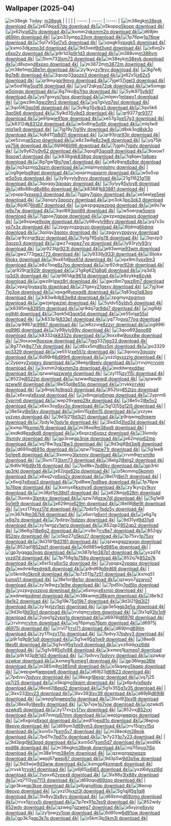 ## Wallpaper (2025-04)
![m38egk](https://w.wallhaven.cc/full/m3/wallhaven-m38egk.png) Today: [m38egk](https://th.wallhaven.cc/small/m3/m38egk.jpg)
|      |      |      |
| :----: | :----: | :----: |
|![m38egk](https://th.wallhaven.cc/small/m3/m38egk.jpg)[m38egk download 4k](https://wallhaven.cc/w/m38egk)|![jx67dq](https://th.wallhaven.cc/small/jx/jx67dq.jpg)[jx67dq download 4k](https://wallhaven.cc/w/jx67dq)|![o5kopp](https://th.wallhaven.cc/small/o5/o5kopp.jpg)[o5kopp download 4k](https://wallhaven.cc/w/o5kopp)|
|![jx62ly](https://th.wallhaven.cc/small/jx/jx62ly.jpg)[jx62ly download 4k](https://wallhaven.cc/w/jx62ly)|![kxmm2q](https://th.wallhaven.cc/small/kx/kxmm2q.jpg)[kxmm2q download 4k](https://wallhaven.cc/w/kxmm2q)|![d69jlm](https://th.wallhaven.cc/small/d6/d69jlm.jpg)[d69jlm download 4k](https://wallhaven.cc/w/d69jlm)|
|![po33ym](https://th.wallhaven.cc/small/po/po33ym.jpg)[po33ym download 4k](https://wallhaven.cc/w/po33ym)|![1p76pw](https://th.wallhaven.cc/small/1p/1p76pw.jpg)[1p76pw download 4k](https://wallhaven.cc/w/1p76pw)|![5yl7x5](https://th.wallhaven.cc/small/5y/5yl7x5.jpg)[5yl7x5 download 4k](https://wallhaven.cc/w/5yl7x5)|
|![vpxgk5](https://th.wallhaven.cc/small/vp/vpxgk5.jpg)[vpxgk5 download 4k](https://wallhaven.cc/w/vpxgk5)|![kxmo3d](https://th.wallhaven.cc/small/kx/kxmo3d.jpg)[kxmo3d download 4k](https://wallhaven.cc/w/kxmo3d)|![9d3ved](https://th.wallhaven.cc/small/9d/9d3ved.jpg)[9d3ved download 4k](https://wallhaven.cc/w/9d3ved)|
|![x6xq2v](https://th.wallhaven.cc/small/x6/x6xq2v.jpg)[x6xq2v download 4k](https://wallhaven.cc/w/x6xq2v)|![p9r1d3](https://th.wallhaven.cc/small/p9/p9r1d3.jpg)[p9r1d3 download 4k](https://wallhaven.cc/w/p9r1d3)|![m388vm](https://th.wallhaven.cc/small/m3/m388vm.jpg)[m388vm download 4k](https://wallhaven.cc/w/m388vm)|
|![3lxm73](https://th.wallhaven.cc/small/3l/3lxm73.jpg)[3lxm73 download 4k](https://wallhaven.cc/w/3lxm73)|![m38eyk](https://th.wallhaven.cc/small/m3/m38eyk.jpg)[m38eyk download 4k](https://wallhaven.cc/w/m38eyk)|![d8xpxo](https://th.wallhaven.cc/small/d8/d8xpxo.jpg)[d8xpxo download 4k](https://wallhaven.cc/w/d8xpxo)|
|![m3872m](https://th.wallhaven.cc/small/m3/m3872m.jpg)[m3872m download 4k](https://wallhaven.cc/w/m3872m)|![m38e1m](https://th.wallhaven.cc/small/m3/m38e1m.jpg)[m38e1m download 4k](https://wallhaven.cc/w/m38e1m)|![zy1kyv](https://th.wallhaven.cc/small/zy/zy1kyv.jpg)[zy1kyv download 4k](https://wallhaven.cc/w/zy1kyv)|
|![8g7e8j](https://th.wallhaven.cc/small/8g/8g7e8j.jpg)[8g7e8j download 4k](https://wallhaven.cc/w/8g7e8j)|![3qozp3](https://th.wallhaven.cc/small/3q/3qozp3.jpg)[3qozp3 download 4k](https://wallhaven.cc/w/3qozp3)|![jx62x5](https://th.wallhaven.cc/small/jx/jx62x5.jpg)[jx62x5 download 4k](https://wallhaven.cc/w/jx62x5)|
|![qr9myq](https://th.wallhaven.cc/small/qr/qr9myq.jpg)[qr9myq download 4k](https://wallhaven.cc/w/qr9myq)|![7jgel3](https://th.wallhaven.cc/small/7j/7jgel3.jpg)[7jgel3 download 4k](https://wallhaven.cc/w/7jgel3)|![w5od16](https://th.wallhaven.cc/small/w5/w5od16.jpg)[w5od16 download 4k](https://wallhaven.cc/w/w5od16)|
|![yq72qk](https://th.wallhaven.cc/small/yq/yq72qk.jpg)[yq72qk download 4k](https://wallhaven.cc/w/yq72qk)|![w5omgp](https://th.wallhaven.cc/small/w5/w5omgp.jpg)[w5omgp download 4k](https://wallhaven.cc/w/w5omgp)|![8g7rko](https://th.wallhaven.cc/small/8g/8g7rko.jpg)[8g7rko download 4k](https://wallhaven.cc/w/8g7rko)|
|![5ylk97](https://th.wallhaven.cc/small/5y/5ylk97.jpg)[5ylk97 download 4k](https://wallhaven.cc/w/5ylk97)|![yq7gox](https://th.wallhaven.cc/small/yq/yq7gox.jpg)[yq7gox download 4k](https://wallhaven.cc/w/yq7gox)|![mlqwv1](https://th.wallhaven.cc/small/ml/mlqwv1.jpg)[mlqwv1 download 4k](https://wallhaven.cc/w/mlqwv1)|
|![gwz9m3](https://th.wallhaven.cc/small/gw/gwz9m3.jpg)[gwz9m3 download 4k](https://wallhaven.cc/w/gwz9m3)|![yq7gxl](https://th.wallhaven.cc/small/yq/yq7gxl.jpg)[yq7gxl download 4k](https://wallhaven.cc/w/yq7gxl)|![3qo5l6](https://th.wallhaven.cc/small/3q/3qo5l6.jpg)[3qo5l6 download 4k](https://wallhaven.cc/w/3qo5l6)|
|![5ylkg3](https://th.wallhaven.cc/small/5y/5ylkg3.jpg)[5ylkg3 download 4k](https://wallhaven.cc/w/5ylkg3)|![3qo5k6](https://th.wallhaven.cc/small/3q/3qo5k6.jpg)[3qo5k6 download 4k](https://wallhaven.cc/w/3qo5k6)|![5ylkd3](https://th.wallhaven.cc/small/5y/5ylkd3.jpg)[5ylkd3 download 4k](https://wallhaven.cc/w/5ylkd3)|
|![qr9377](https://th.wallhaven.cc/small/qr/qr9377.jpg)[qr9377 download 4k](https://wallhaven.cc/w/qr9377)|![je91pw](https://th.wallhaven.cc/small/je/je91pw.jpg)[je91pw download 4k](https://wallhaven.cc/w/je91pw)|![xe57g3](https://th.wallhaven.cc/small/xe/xe57g3.jpg)[xe57g3 download 4k](https://wallhaven.cc/w/xe57g3)|
|![k8312d](https://th.wallhaven.cc/small/k8/k8312d.jpg)[k8312d download 4k](https://wallhaven.cc/w/k8312d)|![w5o6lr](https://th.wallhaven.cc/small/w5/w5o6lr.jpg)[w5o6lr download 4k](https://wallhaven.cc/w/w5o6lr)|![mlq1w9](https://th.wallhaven.cc/small/ml/mlq1w9.jpg)[mlq1w9 download 4k](https://wallhaven.cc/w/mlq1w9)|
|![7jg19y](https://th.wallhaven.cc/small/7j/7jg19y.jpg)[7jg19y download 4k](https://wallhaven.cc/w/7jg19y)|![d8xk3o](https://th.wallhaven.cc/small/d8/d8xk3o.jpg)[d8xk3o download 4k](https://wallhaven.cc/w/d8xk3o)|![1q8d11](https://th.wallhaven.cc/small/1q/1q8d11.jpg)[1q8d11 download 4k](https://wallhaven.cc/w/1q8d11)|
|![qr93jr](https://th.wallhaven.cc/small/qr/qr93jr.jpg)[qr93jr download 4k](https://wallhaven.cc/w/qr93jr)|![xe5zvo](https://th.wallhaven.cc/small/xe/xe5zvo.jpg)[xe5zvo download 4k](https://wallhaven.cc/w/xe5zvo)|![e8z3w8](https://th.wallhaven.cc/small/e8/e8z3w8.jpg)[e8z3w8 download 4k](https://wallhaven.cc/w/e8z3w8)|
|![yq75jk](https://th.wallhaven.cc/small/yq/yq75jk.jpg)[yq75jk download 4k](https://wallhaven.cc/w/yq75jk)|![6ljl96](https://th.wallhaven.cc/small/6l/6ljl96.jpg)[6ljl96 download 4k](https://wallhaven.cc/w/6ljl96)|![7jgjdv](https://th.wallhaven.cc/small/7j/7jgjdv.jpg)[7jgjdv download 4k](https://wallhaven.cc/w/7jgjdv)|
|![ly9y62](https://th.wallhaven.cc/small/ly/ly9y62.jpg)[ly9y62 download 4k](https://wallhaven.cc/w/ly9y62)|![3qoqj9](https://th.wallhaven.cc/small/3q/3qoqj9.jpg)[3qoqj9 download 4k](https://wallhaven.cc/w/3qoqj9)|![9oxow1](https://th.wallhaven.cc/small/9o/9oxow1.jpg)[9oxow1 download 4k](https://wallhaven.cc/w/9oxow1)|
|![k838gq](https://th.wallhaven.cc/small/k8/k838gq.jpg)[k838gq download 4k](https://wallhaven.cc/w/k838gq)|![1q8qev](https://th.wallhaven.cc/small/1q/1q8qev.jpg)[1q8qev download 4k](https://wallhaven.cc/w/1q8qev)|![8g7gw1](https://th.wallhaven.cc/small/8g/8g7gw1.jpg)[8g7gw1 download 4k](https://wallhaven.cc/w/8g7gw1)|
|![e8z8qr](https://th.wallhaven.cc/small/e8/e8z8qr.jpg)[e8z8qr download 4k](https://wallhaven.cc/w/e8z8qr)|![rq3qzm](https://th.wallhaven.cc/small/rq/rq3qzm.jpg)[rq3qzm download 4k](https://wallhaven.cc/w/rq3qzm)|![mlqlmy](https://th.wallhaven.cc/small/ml/mlqlmy.jpg)[mlqlmy download 4k](https://wallhaven.cc/w/mlqlmy)|
|![og9gel](https://th.wallhaven.cc/small/og/og9gel.jpg)[og9gel download 4k](https://wallhaven.cc/w/og9gel)|![vpxprm](https://th.wallhaven.cc/small/vp/vpxprm.jpg)[vpxprm download 4k](https://wallhaven.cc/w/vpxprm)|![w5o5vp](https://th.wallhaven.cc/small/w5/w5o5vp.jpg)[w5o5vp download 4k](https://wallhaven.cc/w/w5o5vp)|
|![ly9yvy](https://th.wallhaven.cc/small/ly/ly9yvy.jpg)[ly9yvy download 4k](https://wallhaven.cc/w/ly9yvy)|![21g116](https://th.wallhaven.cc/small/21/21g116.jpg)[21g116 download 4k](https://wallhaven.cc/w/21g116)|![3qoqqy](https://th.wallhaven.cc/small/3q/3qoqqy.jpg)[3qoqqy download 4k](https://wallhaven.cc/w/3qoqqy)|
|![5ylyy8](https://th.wallhaven.cc/small/5y/5ylyy8.jpg)[5ylyy8 download 4k](https://wallhaven.cc/w/5ylyy8)|![d8x88o](https://th.wallhaven.cc/small/d8/d8x88o.jpg)[d8x88o download 4k](https://wallhaven.cc/w/d8x88o)|![k83881](https://th.wallhaven.cc/small/k8/k83881.jpg)[k83881 download 4k](https://wallhaven.cc/w/k83881)|
|![vpxpp3](https://th.wallhaven.cc/small/vp/vpxpp3.jpg)[vpxpp3 download 4k](https://wallhaven.cc/w/vpxpp3)|![7jgjpy](https://th.wallhaven.cc/small/7j/7jgjpy.jpg)[7jgjpy download 4k](https://wallhaven.cc/w/7jgjpy)|![xe5eel](https://th.wallhaven.cc/small/xe/xe5eel.jpg)[xe5eel download 4k](https://wallhaven.cc/w/xe5eel)|
|![3qoqzy](https://th.wallhaven.cc/small/3q/3qoqzy.jpg)[3qoqzy download 4k](https://wallhaven.cc/w/3qoqzy)|![po3ok3](https://th.wallhaven.cc/small/po/po3ok3.jpg)[po3ok3 download 4k](https://wallhaven.cc/w/po3ok3)|![6ljd67](https://th.wallhaven.cc/small/6l/6ljd67.jpg)[6ljd67 download 4k](https://wallhaven.cc/w/6ljd67)|
|![gwzpgq](https://th.wallhaven.cc/small/gw/gwzpgq.jpg)[gwzpgq download 4k](https://wallhaven.cc/w/gwzpgq)|![je9x7w](https://th.wallhaven.cc/small/je/je9x7w.jpg)[je9x7w download 4k](https://wallhaven.cc/w/je9x7w)|![3qol89](https://th.wallhaven.cc/small/3q/3qol89.jpg)[3qol89 download 4k](https://wallhaven.cc/w/3qol89)|
|![w5oerp](https://th.wallhaven.cc/small/w5/w5oerp.jpg)[w5oerp download 4k](https://wallhaven.cc/w/w5oerp)|![7jgpoe](https://th.wallhaven.cc/small/7j/7jgpoe.jpg)[7jgpoe download 4k](https://wallhaven.cc/w/7jgpoe)|![gwzpxq](https://th.wallhaven.cc/small/gw/gwzpxq.jpg)[gwzpxq download 4k](https://wallhaven.cc/w/gwzpxq)|
|![je9xqw](https://th.wallhaven.cc/small/je/je9xqw.jpg)[je9xqw download 4k](https://wallhaven.cc/w/je9xqw)|![ly98vy](https://th.wallhaven.cc/small/ly/ly98vy.jpg)[ly98vy download 4k](https://wallhaven.cc/w/ly98vy)|![yq7x3x](https://th.wallhaven.cc/small/yq/yq7x3x.jpg)[yq7x3x download 4k](https://wallhaven.cc/w/yq7x3x)|
|![zpgyzo](https://th.wallhaven.cc/small/zp/zpgyzo.jpg)[zpgyzo download 4k](https://wallhaven.cc/w/zpgyzo)|![6ljdmq](https://th.wallhaven.cc/small/6l/6ljdmq.jpg)[6ljdmq download 4k](https://wallhaven.cc/w/6ljdmq)|![3qolqv](https://th.wallhaven.cc/small/3q/3qolqv.jpg)[3qolqv download 4k](https://wallhaven.cc/w/3qolqv)|
|![zpgyyy](https://th.wallhaven.cc/small/zp/zpgyyy.jpg)[zpgyyy download 4k](https://wallhaven.cc/w/zpgyyy)|![qr9zzr](https://th.wallhaven.cc/small/qr/qr9zzr.jpg)[qr9zzr download 4k](https://wallhaven.cc/w/qr9zzr)|![5ylg78](https://th.wallhaven.cc/small/5y/5ylg78.jpg)[5ylg78 download 4k](https://wallhaven.cc/w/5ylg78)|
|![3qozp3](https://th.wallhaven.cc/small/3q/3qozp3.jpg)[3qozp3 download 4k](https://wallhaven.cc/w/3qozp3)|![gwz7vq](https://th.wallhaven.cc/small/gw/gwz7vq.jpg)[gwz7vq download 4k](https://wallhaven.cc/w/gwz7vq)|![ly93ry](https://th.wallhaven.cc/small/ly/ly93ry.jpg)[ly93ry download 4k](https://wallhaven.cc/w/ly93ry)|
|![qr923l](https://th.wallhaven.cc/small/qr/qr923l.jpg)[qr923l download 4k](https://wallhaven.cc/w/qr923l)|![je93wm](https://th.wallhaven.cc/small/je/je93wm.jpg)[je93wm download 4k](https://wallhaven.cc/w/je93wm)|![gwz773](https://th.wallhaven.cc/small/gw/gwz773.jpg)[gwz773 download 4k](https://wallhaven.cc/w/gwz773)|
|![ly933l](https://th.wallhaven.cc/small/ly/ly933l.jpg)[ly933l download 4k](https://wallhaven.cc/w/ly933l)|![6ljokx](https://th.wallhaven.cc/small/6l/6ljokx.jpg)[6ljokx download 4k](https://wallhaven.cc/w/6ljokx)|![9ox61d](https://th.wallhaven.cc/small/9o/9ox61d.jpg)[9ox61d download 4k](https://wallhaven.cc/w/9ox61d)|
|![vpx9m3](https://th.wallhaven.cc/small/vp/vpx9m3.jpg)[vpx9m3 download 4k](https://wallhaven.cc/w/vpx9m3)|![e8z7oo](https://th.wallhaven.cc/small/e8/e8z7oo.jpg)[e8z7oo download 4k](https://wallhaven.cc/w/e8z7oo)|![qr92dr](https://th.wallhaven.cc/small/qr/qr92dr.jpg)[qr92dr download 4k](https://wallhaven.cc/w/qr92dr)|
|![qr929r](https://th.wallhaven.cc/small/qr/qr929r.jpg)[qr929r download 4k](https://wallhaven.cc/w/qr929r)|![21g8g6](https://th.wallhaven.cc/small/21/21g8g6.jpg)[21g8g6 download 4k](https://wallhaven.cc/w/21g8g6)|![rq3d3j](https://th.wallhaven.cc/small/rq/rq3d3j.jpg)[rq3d3j download 4k](https://wallhaven.cc/w/rq3d3j)|
|![qr961d](https://th.wallhaven.cc/small/qr/qr961d.jpg)[qr961d download 4k](https://wallhaven.cc/w/qr961d)|![e8zykk](https://th.wallhaven.cc/small/e8/e8zykk.jpg)[e8zykk download 4k](https://wallhaven.cc/w/e8zykk)|![gwz8rl](https://th.wallhaven.cc/small/gw/gwz8rl.jpg)[gwz8rl download 4k](https://wallhaven.cc/w/gwz8rl)|
|![gwz8m7](https://th.wallhaven.cc/small/gw/gwz8m7.jpg)[gwz8m7 download 4k](https://wallhaven.cc/w/gwz8m7)|![vpxg1p](https://th.wallhaven.cc/small/vp/vpxg1p.jpg)[vpxg1p download 4k](https://wallhaven.cc/w/vpxg1p)|![21gexy](https://th.wallhaven.cc/small/21/21gexy.jpg)[21gexy download 4k](https://wallhaven.cc/w/21gexy)|
|![7jg3oe](https://th.wallhaven.cc/small/7j/7jg3oe.jpg)[7jg3oe download 4k](https://wallhaven.cc/w/7jg3oe)|![vpxgd8](https://th.wallhaven.cc/small/vp/vpxgd8.jpg)[vpxgd8 download 4k](https://wallhaven.cc/w/vpxgd8)|![1q83qg](https://th.wallhaven.cc/small/1q/1q83qg.jpg)[1q83qg download 4k](https://wallhaven.cc/w/1q83qg)|
|![k83w8d](https://th.wallhaven.cc/small/k8/k83w8d.jpg)[k83w8d download 4k](https://wallhaven.cc/w/k83w8d)|![zpgmyo](https://th.wallhaven.cc/small/zp/zpgmyo.jpg)[zpgmyo download 4k](https://wallhaven.cc/w/zpgmyo)|![gwzjel](https://th.wallhaven.cc/small/gw/gwzjel.jpg)[gwzjel download 4k](https://wallhaven.cc/w/gwzjel)|
|![5yldv5](https://th.wallhaven.cc/small/5y/5yldv5.jpg)[5yldv5 download 4k](https://wallhaven.cc/w/5yldv5)|![k8395m](https://th.wallhaven.cc/small/k8/k8395m.jpg)[k8395m download 4k](https://wallhaven.cc/w/k8395m)|![qr9dq7](https://th.wallhaven.cc/small/qr/qr9dq7.jpg)[qr9dq7 download 4k](https://wallhaven.cc/w/qr9dq7)|
|![og9djl](https://th.wallhaven.cc/small/og/og9djl.jpg)[og9djl download 4k](https://wallhaven.cc/w/og9djl)|![3qok5d](https://th.wallhaven.cc/small/3q/3qok5d.jpg)[3qok5d download 4k](https://wallhaven.cc/w/3qok5d)|![xe55xl](https://th.wallhaven.cc/small/xe/xe55xl.jpg)[xe55xl download 4k](https://wallhaven.cc/w/xe55xl)|
|![k833p1](https://th.wallhaven.cc/small/k8/k833p1.jpg)[k833p1 download 4k](https://wallhaven.cc/w/k833p1)|![yq77og](https://th.wallhaven.cc/small/yq/yq77og.jpg)[yq77og download 4k](https://wallhaven.cc/w/yq77og)|![qr9987](https://th.wallhaven.cc/small/qr/qr9987.jpg)[qr9987 download 4k](https://wallhaven.cc/w/qr9987)|
|![e8zzvr](https://th.wallhaven.cc/small/e8/e8zzvr.jpg)[e8zzvr download 4k](https://wallhaven.cc/w/e8zzvr)|![og996l](https://th.wallhaven.cc/small/og/og996l.jpg)[og996l download 4k](https://wallhaven.cc/w/og996l)|![ly99jy](https://th.wallhaven.cc/small/ly/ly99jy.jpg)[ly99jy download 4k](https://wallhaven.cc/w/ly99jy)|
|![3qoo69](https://th.wallhaven.cc/small/3q/3qoo69.jpg)[3qoo69 download 4k](https://wallhaven.cc/w/3qoo69)|![k8332q](https://th.wallhaven.cc/small/k8/k8332q.jpg)[k8332q download 4k](https://wallhaven.cc/w/k8332q)|![9oxx8w](https://th.wallhaven.cc/small/9o/9oxx8w.jpg)[9oxx8w download 4k](https://wallhaven.cc/w/9oxx8w)|
|![9oxxow](https://th.wallhaven.cc/small/9o/9oxxow.jpg)[9oxxow download 4k](https://wallhaven.cc/w/9oxxow)|![7jgg33](https://th.wallhaven.cc/small/7j/7jgg33.jpg)[7jgg33 download 4k](https://wallhaven.cc/w/7jgg33)|![8g77xk](https://th.wallhaven.cc/small/8g/8g77xk.jpg)[8g77xk download 4k](https://wallhaven.cc/w/8g77xk)|
|![d8xx5m](https://th.wallhaven.cc/small/d8/d8xx5m.jpg)[d8xx5m download 4k](https://wallhaven.cc/w/d8xx5m)|![po3329](https://th.wallhaven.cc/small/po/po3329.jpg)[po3329 download 4k](https://wallhaven.cc/w/po3329)|![xe551z](https://th.wallhaven.cc/small/xe/xe551z.jpg)[xe551z download 4k](https://wallhaven.cc/w/xe551z)|
|![3qoooy](https://th.wallhaven.cc/small/3q/3qoooy.jpg)[3qoooy download 4k](https://wallhaven.cc/w/3qoooy)|![6d99r6](https://th.wallhaven.cc/small/6d/6d99r6.jpg)[6d99r6 download 4k](https://wallhaven.cc/w/6d99r6)|![yxzzlg](https://th.wallhaven.cc/small/yx/yxzzlg.jpg)[yxzzlg download 4k](https://wallhaven.cc/w/yxzzlg)|
|![2yppxy](https://th.wallhaven.cc/small/2y/2yppxy.jpg)[2yppxy download 4k](https://wallhaven.cc/w/2yppxy)|![l8eejy](https://th.wallhaven.cc/small/l8/l8eejy.jpg)[l8eejy download 4k](https://wallhaven.cc/w/l8eejy)|![rrvvjm](https://th.wallhaven.cc/small/rr/rrvvjm.jpg)[rrvvjm download 4k](https://wallhaven.cc/w/rrvvjm)|
|![kxmm2q](https://th.wallhaven.cc/small/kx/kxmm2q.jpg)[kxmm2q download 4k](https://wallhaven.cc/w/kxmm2q)|![exddwr](https://th.wallhaven.cc/small/ex/exddwr.jpg)[exddwr download 4k](https://wallhaven.cc/w/exddwr)|![qzwwlq](https://th.wallhaven.cc/small/qz/qzwwlq.jpg)[qzwwlq download 4k](https://wallhaven.cc/w/qzwwlq)|
|![zy115j](https://th.wallhaven.cc/small/zy/zy115j.jpg)[zy115j download 4k](https://wallhaven.cc/w/zy115j)|![8522ej](https://th.wallhaven.cc/small/85/8522ej.jpg)[8522ej download 4k](https://wallhaven.cc/w/8522ej)|![qzwwdl](https://th.wallhaven.cc/small/qz/qzwwdl.jpg)[qzwwdl download 4k](https://wallhaven.cc/w/qzwwdl)|
|![qzww9l](https://th.wallhaven.cc/small/qz/qzww9l.jpg)[qzww9l download 4k](https://wallhaven.cc/w/qzww9l)|![l8e55p](https://th.wallhaven.cc/small/l8/l8e55p.jpg)[l8e55p download 4k](https://wallhaven.cc/w/l8e55p)|![rrvkkj](https://th.wallhaven.cc/small/rr/rrvkkj.jpg)[rrvkkj download 4k](https://wallhaven.cc/w/rrvkkj)|
|![p9rqq3](https://th.wallhaven.cc/small/p9/p9rqq3.jpg)[p9rqq3 download 4k](https://wallhaven.cc/w/p9rqq3)|![852lzo](https://th.wallhaven.cc/small/85/852lzo.jpg)[852lzo download 4k](https://wallhaven.cc/w/852lzo)|![x6xvql](https://th.wallhaven.cc/small/x6/x6xvql.jpg)[x6xvql download 4k](https://wallhaven.cc/w/x6xvql)|
|![jx6mgp](https://th.wallhaven.cc/small/jx/jx6mgp.jpg)[jx6mgp download 4k](https://wallhaven.cc/w/jx6mgp)|![2yprm6](https://th.wallhaven.cc/small/2y/2yprm6.jpg)[2yprm6 download 4k](https://wallhaven.cc/w/2yprm6)|![wep29x](https://th.wallhaven.cc/small/we/wep29x.jpg)[wep29x download 4k](https://wallhaven.cc/w/wep29x)|
|![l8e5v2](https://th.wallhaven.cc/small/l8/l8e5v2.jpg)[l8e5v2 download 4k](https://wallhaven.cc/w/l8e5v2)|![x6xv3o](https://th.wallhaven.cc/small/x6/x6xv3o.jpg)[x6xv3o download 4k](https://wallhaven.cc/w/x6xv3o)|![5g12j5](https://th.wallhaven.cc/small/5g/5g12j5.jpg)[5g12j5 download 4k](https://wallhaven.cc/w/5g12j5)|
|![l8e5ky](https://th.wallhaven.cc/small/l8/l8e5ky.jpg)[l8e5ky download 4k](https://wallhaven.cc/w/l8e5ky)|![jx6m15](https://th.wallhaven.cc/small/jx/jx6m15.jpg)[jx6m15 download 4k](https://wallhaven.cc/w/jx6m15)|![yxzyex](https://th.wallhaven.cc/small/yx/yxzyex.jpg)[yxzyex download 4k](https://wallhaven.cc/w/yxzyex)|
|![9d3j21](https://th.wallhaven.cc/small/9d/9d3j21.jpg)[9d3j21 download 4k](https://wallhaven.cc/w/9d3j21)|![p9rqwm](https://th.wallhaven.cc/small/p9/p9rqwm.jpg)[p9rqwm download 4k](https://wallhaven.cc/w/p9rqwm)|![7pdy1e](https://th.wallhaven.cc/small/7p/7pdy1e.jpg)[7pdy1e download 4k](https://wallhaven.cc/w/7pdy1e)|
|![3lxd3d](https://th.wallhaven.cc/small/3l/3lxd3d.jpg)[3lxd3d download 4k](https://wallhaven.cc/w/3lxd3d)|![kxmp76](https://th.wallhaven.cc/small/kx/kxmp76.jpg)[kxmp76 download 4k](https://wallhaven.cc/w/kxmp76)|![m38xq9](https://th.wallhaven.cc/small/m3/m38xq9.jpg)[m38xq9 download 4k](https://wallhaven.cc/w/m38xq9)|
|![exdkd8](https://th.wallhaven.cc/small/ex/exdkd8.jpg)[exdkd8 download 4k](https://wallhaven.cc/w/exdkd8)|![x6xqxz](https://th.wallhaven.cc/small/x6/x6xqxz.jpg)[x6xqxz download 4k](https://wallhaven.cc/w/x6xqxz)|![3lxmdy](https://th.wallhaven.cc/small/3l/3lxmdy.jpg)[3lxmdy download 4k](https://wallhaven.cc/w/3lxmdy)|
|![gp3roe](https://th.wallhaven.cc/small/gp/gp3roe.jpg)[gp3roe download 4k](https://wallhaven.cc/w/gp3roe)|![jx62mp](https://th.wallhaven.cc/small/jx/jx62mp.jpg)[jx62mp download 4k](https://wallhaven.cc/w/jx62mp)|![vq78w3](https://th.wallhaven.cc/small/vq/vq78w3.jpg)[vq78w3 download 4k](https://wallhaven.cc/w/vq78w3)|
|![9d3qj8](https://th.wallhaven.cc/small/9d/9d3qj8.jpg)[9d3qj8 download 4k](https://wallhaven.cc/w/9d3qj8)|![d691lo](https://th.wallhaven.cc/small/d6/d691lo.jpg)[d691lo download 4k](https://wallhaven.cc/w/d691lo)|![qzw71r](https://th.wallhaven.cc/small/qz/qzw71r.jpg)[qzw71r download 4k](https://wallhaven.cc/w/qzw71r)|
|![5g1ee8](https://th.wallhaven.cc/small/5g/5g1ee8.jpg)[5g1ee8 download 4k](https://wallhaven.cc/w/5g1ee8)|![3lxmmy](https://th.wallhaven.cc/small/3l/3lxmmy.jpg)[3lxmmy download 4k](https://wallhaven.cc/w/3lxmmy)|![rrvm9q](https://th.wallhaven.cc/small/rr/rrvm9q.jpg)[rrvm9q download 4k](https://wallhaven.cc/w/rrvm9q)|
|![3lxm73](https://th.wallhaven.cc/small/3l/3lxm73.jpg)[3lxm73 download 4k](https://wallhaven.cc/w/3lxm73)|![l8elg2](https://th.wallhaven.cc/small/l8/l8elg2.jpg)[l8elg2 download 4k](https://wallhaven.cc/w/l8elg2)|![6d9x16](https://th.wallhaven.cc/small/6d/6d9x16.jpg)[6d9x16 download 4k](https://wallhaven.cc/w/6d9x16)|
|![7pd8kv](https://th.wallhaven.cc/small/7p/7pd8kv.jpg)[7pd8kv download 4k](https://wallhaven.cc/w/7pd8kv)|![gp3rkl](https://th.wallhaven.cc/small/gp/gp3rkl.jpg)[gp3rkl download 4k](https://wallhaven.cc/w/gp3rkl)|![jx62jq](https://th.wallhaven.cc/small/jx/jx62jq.jpg)[jx62jq download 4k](https://wallhaven.cc/w/jx62jq)|
|![o5komm](https://th.wallhaven.cc/small/o5/o5komm.jpg)[o5komm download 4k](https://wallhaven.cc/w/o5komm)|![x6xq2v](https://th.wallhaven.cc/small/x6/x6xq2v.jpg)[x6xq2v download 4k](https://wallhaven.cc/w/x6xq2v)|![l8el7r](https://th.wallhaven.cc/small/l8/l8el7r.jpg)[l8el7r download 4k](https://wallhaven.cc/w/l8el7r)|
|![x6xqj3](https://th.wallhaven.cc/small/x6/x6xqj3.jpg)[x6xqj3 download 4k](https://wallhaven.cc/w/x6xqj3)|![7pd8we](https://th.wallhaven.cc/small/7p/7pd8we.jpg)[7pd8we download 4k](https://wallhaven.cc/w/7pd8we)|![1p76pw](https://th.wallhaven.cc/small/1p/1p76pw.jpg)[1p76pw download 4k](https://wallhaven.cc/w/1p76pw)|
|![kxmyx6](https://th.wallhaven.cc/small/kx/kxmyx6.jpg)[kxmyx6 download 4k](https://wallhaven.cc/w/kxmyx6)|![zy1kyv](https://th.wallhaven.cc/small/zy/zy1kyv.jpg)[zy1kyv download 4k](https://wallhaven.cc/w/zy1kyv)|![m38jd1](https://th.wallhaven.cc/small/m3/m38jd1.jpg)[m38jd1 download 4k](https://wallhaven.cc/w/m38jd1)|
|![jx628m](https://th.wallhaven.cc/small/jx/jx628m.jpg)[jx628m download 4k](https://wallhaven.cc/w/jx628m)|![3lxmkv](https://th.wallhaven.cc/small/3l/3lxmkv.jpg)[3lxmkv download 4k](https://wallhaven.cc/w/3lxmkv)|![qzw7dl](https://th.wallhaven.cc/small/qz/qzw7dl.jpg)[qzw7dl download 4k](https://wallhaven.cc/w/qzw7dl)|
|![5g1el9](https://th.wallhaven.cc/small/5g/5g1el9.jpg)[5g1el9 download 4k](https://wallhaven.cc/w/5g1el9)|![jx629m](https://th.wallhaven.cc/small/jx/jx629m.jpg)[jx629m download 4k](https://wallhaven.cc/w/jx629m)|![l8el9l](https://th.wallhaven.cc/small/l8/l8el9l.jpg)[l8el9l download 4k](https://wallhaven.cc/w/l8el9l)|
|![yxz17d](https://th.wallhaven.cc/small/yx/yxz17d.jpg)[yxz17d download 4k](https://wallhaven.cc/w/yxz17d)|![7pdz5y](https://th.wallhaven.cc/small/7p/7pdz5y.jpg)[7pdz5y download 4k](https://wallhaven.cc/w/7pdz5y)|![m387k8](https://th.wallhaven.cc/small/m3/m387k8.jpg)[m387k8 download 4k](https://wallhaven.cc/w/m387k8)|
|![x6xrrl](https://th.wallhaven.cc/small/x6/x6xrrl.jpg)[x6xrrl download 4k](https://wallhaven.cc/w/x6xrrl)|![jx6g7q](https://th.wallhaven.cc/small/jx/jx6g7q.jpg)[jx6g7q download 4k](https://wallhaven.cc/w/jx6g7q)|![7pdzqv](https://th.wallhaven.cc/small/7p/7pdzqv.jpg)[7pdzqv download 4k](https://wallhaven.cc/w/7pdzqv)|
|![9d31yd](https://th.wallhaven.cc/small/9d/9d31yd.jpg)[9d31yd download 4k](https://wallhaven.cc/w/9d31yd)|![zy1wrg](https://th.wallhaven.cc/small/zy/zy1wrg.jpg)[zy1wrg download 4k](https://wallhaven.cc/w/zy1wrg)|![852qp2](https://th.wallhaven.cc/small/85/852qp2.jpg)[852qp2 download 4k](https://wallhaven.cc/w/852qp2)|
|![l8e6g2](https://th.wallhaven.cc/small/l8/l8e6g2.jpg)[l8e6g2 download 4k](https://wallhaven.cc/w/l8e6g2)|![rrv8e7](https://th.wallhaven.cc/small/rr/rrv8e7.jpg)[rrv8e7 download 4k](https://wallhaven.cc/w/rrv8e7)|![852qjy](https://th.wallhaven.cc/small/85/852qjy.jpg)[852qjy download 4k](https://wallhaven.cc/w/852qjy)|
|![o5kp27](https://th.wallhaven.cc/small/o5/o5kp27.jpg)[o5kp27 download 4k](https://wallhaven.cc/w/o5kp27)|![1p75xv](https://th.wallhaven.cc/small/1p/1p75xv.jpg)[1p75xv download 4k](https://wallhaven.cc/w/1p75xv)|![9d3181](https://th.wallhaven.cc/small/9d/9d3181.jpg)[9d3181 download 4k](https://wallhaven.cc/w/9d3181)|
|![qzwxgq](https://th.wallhaven.cc/small/qz/qzwxgq.jpg)[qzwxgq download 4k](https://wallhaven.cc/w/qzwxgq)|![852qd1](https://th.wallhaven.cc/small/85/852qd1.jpg)[852qd1 download 4k](https://wallhaven.cc/w/852qd1)|![6d985w](https://th.wallhaven.cc/small/6d/6d985w.jpg)[6d985w download 4k](https://wallhaven.cc/w/6d985w)|
|![gp3yqq](https://th.wallhaven.cc/small/gp/gp3yqq.jpg)[gp3yqq download 4k](https://wallhaven.cc/w/gp3yqq)|![m387p1](https://th.wallhaven.cc/small/m3/m387p1.jpg)[m387p1 download 4k](https://wallhaven.cc/w/m387p1)|![yxzd7d](https://th.wallhaven.cc/small/yx/yxzd7d.jpg)[yxzd7d download 4k](https://wallhaven.cc/w/yxzd7d)|
|![1p758g](https://th.wallhaven.cc/small/1p/1p758g.jpg)[1p758g download 4k](https://wallhaven.cc/w/1p758g)|![852q7k](https://th.wallhaven.cc/small/85/852q7k.jpg)[852q7k download 4k](https://wallhaven.cc/w/852q7k)|![x6xr5z](https://th.wallhaven.cc/small/x6/x6xr5z.jpg)[x6xr5z download 4k](https://wallhaven.cc/w/x6xr5z)|
|![2ypqpx](https://th.wallhaven.cc/small/2y/2ypqpx.jpg)[2ypqpx download 4k](https://wallhaven.cc/w/2ypqpx)|![exdmk8](https://th.wallhaven.cc/small/ex/exdmk8.jpg)[exdmk8 download 4k](https://wallhaven.cc/w/exdmk8)|![p9rd69](https://th.wallhaven.cc/small/p9/p9rd69.jpg)[p9rd69 download 4k](https://wallhaven.cc/w/p9rd69)|
|![o5kro9](https://th.wallhaven.cc/small/o5/o5kro9.jpg)[o5kro9 download 4k](https://wallhaven.cc/w/o5kro9)|![1p7z51](https://th.wallhaven.cc/small/1p/1p7z51.jpg)[1p7z51 download 4k](https://wallhaven.cc/w/1p7z51)|![kxmq51](https://th.wallhaven.cc/small/kx/kxmq51.jpg)[kxmq51 download 4k](https://wallhaven.cc/w/kxmq51)|
|![l8e1or](https://th.wallhaven.cc/small/l8/l8e1or.jpg)[l8e1or download 4k](https://wallhaven.cc/w/l8e1or)|![qzwyo7](https://th.wallhaven.cc/small/qz/qzwyo7.jpg)[qzwyo7 download 4k](https://wallhaven.cc/w/qzwyo7)|![zy1e9w](https://th.wallhaven.cc/small/zy/zy1e9w.jpg)[zy1e9w download 4k](https://wallhaven.cc/w/zy1e9w)|
|![7pd5lo](https://th.wallhaven.cc/small/7p/7pd5lo.jpg)[7pd5lo download 4k](https://wallhaven.cc/w/7pd5lo)|![yxzpvg](https://th.wallhaven.cc/small/yx/yxzpvg.jpg)[yxzpvg download 4k](https://wallhaven.cc/w/yxzpvg)|![x6xmjo](https://th.wallhaven.cc/small/x6/x6xmjo.jpg)[x6xmjo download 4k](https://wallhaven.cc/w/x6xmjo)|
|![exdmel](https://th.wallhaven.cc/small/ex/exdmel.jpg)[exdmel download 4k](https://wallhaven.cc/w/exdmel)|![m38kwm](https://th.wallhaven.cc/small/m3/m38kwm.jpg)[m38kwm download 4k](https://wallhaven.cc/w/m38kwm)|![l8e1k2](https://th.wallhaven.cc/small/l8/l8e1k2.jpg)[l8e1k2 download 4k](https://wallhaven.cc/w/l8e1k2)|
|![5g19k7](https://th.wallhaven.cc/small/5g/5g19k7.jpg)[5g19k7 download 4k](https://wallhaven.cc/w/5g19k7)|![9d3l21](https://th.wallhaven.cc/small/9d/9d3l21.jpg)[9d3l21 download 4k](https://wallhaven.cc/w/9d3l21)|![zy1ezj](https://th.wallhaven.cc/small/zy/zy1ezj.jpg)[zy1ezj download 4k](https://wallhaven.cc/w/zy1ezj)|
|![gp3e5q](https://th.wallhaven.cc/small/gp/gp3e5q.jpg)[gp3e5q download 4k](https://wallhaven.cc/w/gp3e5q)|![9d3lo1](https://th.wallhaven.cc/small/9d/9d3lo1.jpg)[9d3lo1 download 4k](https://wallhaven.cc/w/9d3lo1)|![rrvlqm](https://th.wallhaven.cc/small/rr/rrvlqm.jpg)[rrvlqm download 4k](https://wallhaven.cc/w/rrvlqm)|
|![3lx1q9](https://th.wallhaven.cc/small/3l/3lx1q9.jpg)[3lx1q9 download 4k](https://wallhaven.cc/w/3lx1q9)|![2ypq1g](https://th.wallhaven.cc/small/2y/2ypq1g.jpg)[2ypq1g download 4k](https://wallhaven.cc/w/2ypq1g)|![d6976l](https://th.wallhaven.cc/small/d6/d6976l.jpg)[d6976l download 4k](https://wallhaven.cc/w/d6976l)|
|![rrvlrm](https://th.wallhaven.cc/small/rr/rrvlrm.jpg)[rrvlrm download 4k](https://wallhaven.cc/w/rrvlrm)|![vq76pm](https://th.wallhaven.cc/small/vq/vq76pm.jpg)[vq76pm download 4k](https://wallhaven.cc/w/vq76pm)|![d6975j](https://th.wallhaven.cc/small/d6/d6975j.jpg)[d6975j download 4k](https://wallhaven.cc/w/d6975j)|
|![rrvl71](https://th.wallhaven.cc/small/rr/rrvl71.jpg)[rrvl71 download 4k](https://wallhaven.cc/w/rrvl71)|![d69jlm](https://th.wallhaven.cc/small/d6/d69jlm.jpg)[d69jlm download 4k](https://wallhaven.cc/w/d69jlm)|![zy17lo](https://th.wallhaven.cc/small/zy/zy17lo.jpg)[zy17lo download 4k](https://wallhaven.cc/w/zy17lo)|
|![7pdvy3](https://th.wallhaven.cc/small/7p/7pdvy3.jpg)[7pdvy3 download 4k](https://wallhaven.cc/w/7pdvy3)|![p9r1q9](https://th.wallhaven.cc/small/p9/p9r1q9.jpg)[p9r1q9 download 4k](https://wallhaven.cc/w/p9r1q9)|![5g1ve9](https://th.wallhaven.cc/small/5g/5g1ve9.jpg)[5g1ve9 download 4k](https://wallhaven.cc/w/5g1ve9)|
|![l8ex6l](https://th.wallhaven.cc/small/l8/l8ex6l.jpg)[l8ex6l download 4k](https://wallhaven.cc/w/l8ex6l)|![5g1vx9](https://th.wallhaven.cc/small/5g/5g1vx9.jpg)[5g1vx9 download 4k](https://wallhaven.cc/w/5g1vx9)|![yxz6dd](https://th.wallhaven.cc/small/yx/yxz6dd.jpg)[yxz6dd download 4k](https://wallhaven.cc/w/yxz6dd)|
|![5g1v98](https://th.wallhaven.cc/small/5g/5g1v98.jpg)[5g1v98 download 4k](https://wallhaven.cc/w/5g1v98)|![kxmeq1](https://th.wallhaven.cc/small/kx/kxmeq1.jpg)[kxmeq1 download 4k](https://wallhaven.cc/w/kxmeq1)|![p9r1d3](https://th.wallhaven.cc/small/p9/p9r1d3.jpg)[p9r1d3 download 4k](https://wallhaven.cc/w/p9r1d3)|
|![7pdvvy](https://th.wallhaven.cc/small/7p/7pdvvy.jpg)[7pdvvy download 4k](https://wallhaven.cc/w/7pdvvy)|![qzwkqr](https://th.wallhaven.cc/small/qz/qzwkqr.jpg)[qzwkqr download 4k](https://wallhaven.cc/w/qzwkqr)|![kxmeg1](https://th.wallhaven.cc/small/kx/kxmeg1.jpg)[kxmeg1 download 4k](https://wallhaven.cc/w/kxmeg1)|
|![gp36le](https://th.wallhaven.cc/small/gp/gp36le.jpg)[gp36le download 4k](https://wallhaven.cc/w/gp36le)|![m385m8](https://th.wallhaven.cc/small/m3/m385m8.jpg)[m385m8 download 4k](https://wallhaven.cc/w/m385m8)|![o5kqep](https://th.wallhaven.cc/small/o5/o5kqep.jpg)[o5kqep download 4k](https://wallhaven.cc/w/o5kqep)|
|![wepgw6](https://th.wallhaven.cc/small/we/wepgw6.jpg)[wepgw6 download 4k](https://wallhaven.cc/w/wepgw6)|![d69j23](https://th.wallhaven.cc/small/d6/d69j23.jpg)[d69j23 download 4k](https://wallhaven.cc/w/d69j23)|![7pdvxv](https://th.wallhaven.cc/small/7p/7pdvxv.jpg)[7pdvxv download 4k](https://wallhaven.cc/w/7pdvxv)|
|![l8exgr](https://th.wallhaven.cc/small/l8/l8exgr.jpg)[l8exgr download 4k](https://wallhaven.cc/w/l8exgr)|![vq7j25](https://th.wallhaven.cc/small/vq/vq7j25.jpg)[vq7j25 download 4k](https://wallhaven.cc/w/vq7j25)|![o5kqjm](https://th.wallhaven.cc/small/o5/o5kqjm.jpg)[o5kqjm download 4k](https://wallhaven.cc/w/o5kqjm)|
|![jx6pdy](https://th.wallhaven.cc/small/jx/jx6pdy.jpg)[jx6pdy download 4k](https://wallhaven.cc/w/jx6pdy)|![l8exd2](https://th.wallhaven.cc/small/l8/l8exd2.jpg)[l8exd2 download 4k](https://wallhaven.cc/w/l8exd2)|![5g1v35](https://th.wallhaven.cc/small/5g/5g1v35.jpg)[5g1v35 download 4k](https://wallhaven.cc/w/5g1v35)|
|![3lxv23](https://th.wallhaven.cc/small/3l/3lxv23.jpg)[3lxv23 download 4k](https://wallhaven.cc/w/3lxv23)|![3lxv39](https://th.wallhaven.cc/small/3l/3lxv39.jpg)[3lxv39 download 4k](https://wallhaven.cc/w/3lxv39)|![d69j8l](https://th.wallhaven.cc/small/d6/d69j8l.jpg)[d69j8l download 4k](https://wallhaven.cc/w/d69j8l)|
|![wepg5p](https://th.wallhaven.cc/small/we/wepg5p.jpg)[wepg5p download 4k](https://wallhaven.cc/w/wepg5p)|![3lxvl9](https://th.wallhaven.cc/small/3l/3lxvl9.jpg)[3lxvl9 download 4k](https://wallhaven.cc/w/3lxvl9)|![l8ex8y](https://th.wallhaven.cc/small/l8/l8ex8y.jpg)[l8ex8y download 4k](https://wallhaven.cc/w/l8ex8y)|
|![1p7vjw](https://th.wallhaven.cc/small/1p/1p7vjw.jpg)[1p7vjw download 4k](https://wallhaven.cc/w/1p7vjw)|![qzwkd5](https://th.wallhaven.cc/small/qz/qzwkd5.jpg)[qzwkd5 download 4k](https://wallhaven.cc/w/qzwkd5)|![zy17xv](https://th.wallhaven.cc/small/zy/zy17xv.jpg)[zy17xv download 4k](https://wallhaven.cc/w/zy17xv)|
|![852vxj](https://th.wallhaven.cc/small/85/852vxj.jpg)[852vxj download 4k](https://wallhaven.cc/w/852vxj)|![jx67mm](https://th.wallhaven.cc/small/jx/jx67mm.jpg)[jx67mm download 4k](https://wallhaven.cc/w/jx67mm)|![wepjgx](https://th.wallhaven.cc/small/we/wepjgx.jpg)[wepjgx download 4k](https://wallhaven.cc/w/wepjgx)|
|![x6xgol](https://th.wallhaven.cc/small/x6/x6xgol.jpg)[x6xgol download 4k](https://wallhaven.cc/w/x6xgol)|![exdl1o](https://th.wallhaven.cc/small/ex/exdl1o.jpg)[exdl1o download 4k](https://wallhaven.cc/w/exdl1o)|![l8epvp](https://th.wallhaven.cc/small/l8/l8epvp.jpg)[l8epvp download 4k](https://wallhaven.cc/w/l8epvp)|
|![d69ym3](https://th.wallhaven.cc/small/d6/d69ym3.jpg)[d69ym3 download 4k](https://wallhaven.cc/w/d69ym3)|![rrv15q](https://th.wallhaven.cc/small/rr/rrv15q.jpg)[rrv15q download 4k](https://wallhaven.cc/w/rrv15q)|![kxm5v7](https://th.wallhaven.cc/small/kx/kxm5v7.jpg)[kxm5v7 download 4k](https://wallhaven.cc/w/kxm5v7)|
|![m38eok](https://th.wallhaven.cc/small/m3/m38eok.jpg)[m38eok download 4k](https://wallhaven.cc/w/m38eok)|![7pd7lv](https://th.wallhaven.cc/small/7p/7pd7lv.jpg)[7pd7lv download 4k](https://wallhaven.cc/w/7pd7lv)|![1p7y23](https://th.wallhaven.cc/small/1p/1p7y23.jpg)[1p7y23 download 4k](https://wallhaven.cc/w/1p7y23)|
|![9d3pgd](https://th.wallhaven.cc/small/9d/9d3pgd.jpg)[9d3pgd download 4k](https://wallhaven.cc/w/9d3pgd)|![kxm5d7](https://th.wallhaven.cc/small/kx/kxm5d7.jpg)[kxm5d7 download 4k](https://wallhaven.cc/w/kxm5d7)|![exdl6k](https://th.wallhaven.cc/small/ex/exdl6k.jpg)[exdl6k download 4k](https://wallhaven.cc/w/exdl6k)|
|![m38egk](https://th.wallhaven.cc/small/m3/m38egk.jpg)[m38egk download 4k](https://wallhaven.cc/w/m38egk)|![vq7l5p](https://th.wallhaven.cc/small/vq/vq7l5p.jpg)[vq7l5p download 4k](https://wallhaven.cc/w/vq7l5p)|![m38e1m](https://th.wallhaven.cc/small/m3/m38e1m.jpg)[m38e1m download 4k](https://wallhaven.cc/w/m38e1m)|
|![qzwqzq](https://th.wallhaven.cc/small/qz/qzwqzq.jpg)[qzwqzq download 4k](https://wallhaven.cc/w/qzwqzq)|![wepj87](https://th.wallhaven.cc/small/we/wepj87.jpg)[wepj87 download 4k](https://wallhaven.cc/w/wepj87)|![9d3p5w](https://th.wallhaven.cc/small/9d/9d3p5w.jpg)[9d3p5w download 4k](https://wallhaven.cc/w/9d3p5w)|
|![9d3wjw](https://th.wallhaven.cc/small/9d/9d3wjw.jpg)[9d3wjw download 4k](https://wallhaven.cc/w/9d3wjw)|![kxmgp6](https://th.wallhaven.cc/small/kx/kxmgp6.jpg)[kxmgp6 download 4k](https://wallhaven.cc/w/kxmgp6)|![rrvxk1](https://th.wallhaven.cc/small/rr/rrvxk1.jpg)[rrvxk1 download 4k](https://wallhaven.cc/w/rrvxk1)|
|![jx6j65](https://th.wallhaven.cc/small/jx/jx6j65.jpg)[jx6j65 download 4k](https://wallhaven.cc/w/jx6j65)|![yxzl6d](https://th.wallhaven.cc/small/yx/yxzl6d.jpg)[yxzl6d download 4k](https://wallhaven.cc/w/yxzl6d)|![2ypxx6](https://th.wallhaven.cc/small/2y/2ypxx6.jpg)[2ypxx6 download 4k](https://wallhaven.cc/w/2ypxx6)|
|![3lx88y](https://th.wallhaven.cc/small/3l/3lx88y.jpg)[3lx88y download 4k](https://wallhaven.cc/w/3lx88y)|![vq7113](https://th.wallhaven.cc/small/vq/vq7113.jpg)[vq7113 download 4k](https://wallhaven.cc/w/vq7113)|![d69zqo](https://th.wallhaven.cc/small/d6/d69zqo.jpg)[d69zqo download 4k](https://wallhaven.cc/w/d69zqo)|
|![gp3kxe](https://th.wallhaven.cc/small/gp/gp3kxe.jpg)[gp3kxe download 4k](https://wallhaven.cc/w/gp3kxe)|![jx6jqp](https://th.wallhaven.cc/small/jx/jx6jqp.jpg)[jx6jqp download 4k](https://wallhaven.cc/w/jx6jqp)|![l8eovp](https://th.wallhaven.cc/small/l8/l8eovp.jpg)[l8eovp download 4k](https://wallhaven.cc/w/l8eovp)|
|![yxzl3l](https://th.wallhaven.cc/small/yx/yxzl3l.jpg)[yxzl3l download 4k](https://wallhaven.cc/w/yxzl3l)|![5g1qj8](https://th.wallhaven.cc/small/5g/5g1qj8.jpg)[5g1qj8 download 4k](https://wallhaven.cc/w/5g1qj8)|![3lx8yy](https://th.wallhaven.cc/small/3l/3lx8yy.jpg)[3lx8yy download 4k](https://wallhaven.cc/w/3lx8yy)|
|![d69zmo](https://th.wallhaven.cc/small/d6/d69zmo.jpg)[d69zmo download 4k](https://wallhaven.cc/w/d69zmo)|![rrvx5j](https://th.wallhaven.cc/small/rr/rrvx5j.jpg)[rrvx5j download 4k](https://wallhaven.cc/w/rrvx5j)|![1p7ex9](https://th.wallhaven.cc/small/1p/1p7ex9.jpg)[1p7ex9 download 4k](https://wallhaven.cc/w/1p7ex9)|
|![852wdy](https://th.wallhaven.cc/small/85/852wdy.jpg)[852wdy download 4k](https://wallhaven.cc/w/852wdy)|![qzweg7](https://th.wallhaven.cc/small/qz/qzweg7.jpg)[qzweg7 download 4k](https://wallhaven.cc/w/qzweg7)|![x6xyjo](https://th.wallhaven.cc/small/x6/x6xyjo.jpg)[x6xyjo download 4k](https://wallhaven.cc/w/x6xyjo)|
|![zy1jow](https://th.wallhaven.cc/small/zy/zy1jow.jpg)[zy1jow download 4k](https://wallhaven.cc/w/zy1jow)|![6d91ow](https://th.wallhaven.cc/small/6d/6d91ow.jpg)[6d91ow download 4k](https://wallhaven.cc/w/6d91ow)|![gp3k7q](https://th.wallhaven.cc/small/gp/gp3k7q.jpg)[gp3k7q download 4k](https://wallhaven.cc/w/gp3k7q)|
|![o5km3l](https://th.wallhaven.cc/small/o5/o5km3l.jpg)[o5km3l download 4k](https://wallhaven.cc/w/o5km3l)|